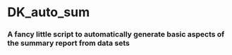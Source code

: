# DK_auto_sum  
### A fancy little script to automatically generate basic aspects of the summary report from data sets
